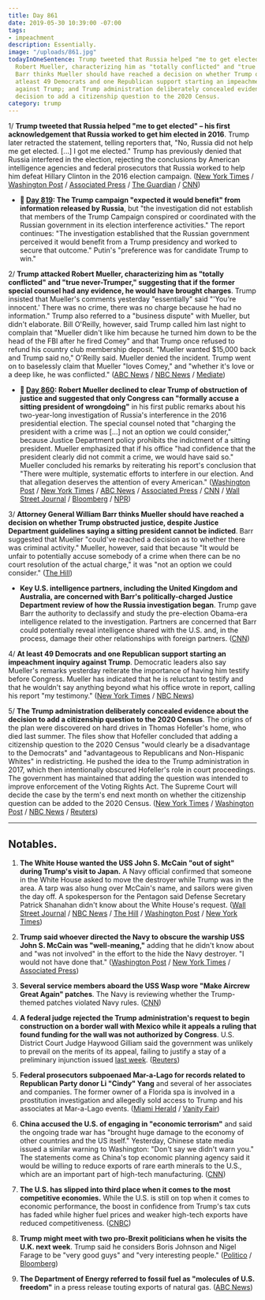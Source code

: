 ```yaml
---
title: Day 861
date: 2019-05-30 10:39:00 -07:00
tags:
- impeachment
description: Essentially.
image: "/uploads/861.jpg"
todayInOneSentence: Trump tweeted that Russia helped "me to get elected"; Trump attacked
  Robert Mueller, characterizing him as "totally conflicted" and "true never-Trumper";
  Barr thinks Mueller should have reached a decision on whether Trump obstructed justice;
  atleast 49 Democrats and one Republican support starting an impeachment inquiry
  against Trump; and Trump administration deliberately concealed evidence about the
  decision to add a citizenship question to the 2020 Census.
category: trump
---
```


1/ **Trump tweeted that Russia helped "me to get elected" – his first acknowledgement that Russia worked to get him elected in 2016**. Trump later retracted the statement, telling reporters that, "No, Russia did not help me get elected. \[...\] I got me elected." Trump has previously denied that Russia interfered in the election, rejecting the conclusions by American intelligence agencies and federal prosecutors that Russia worked to help him defeat Hillary Clinton in the 2016 election campaign. ([New York Times](https://www.nytimes.com/2019/05/30/us/politics/trump-russia-help-elected.html) / [Washington Post](https://www.washingtonpost.com/politics/trump-attacks-mueller-says-he-would-have-brought-charges-if-he-had-evidence-of-a-crime/2019/05/30/bf8ab798-82ca-11e9-bce7-40b4105f7ca0_story.html) / [Associated Press](https://apnews.com/2c973fabb59446cf852edda6ffa7174a) / [The Guardian](https://www.theguardian.com/us-news/2019/may/30/trump-russia-2016-election-helped-elect-president) / [CNN](https://www.cnn.com/2019/05/30/politics/trump-russia-election-interference-help/index.html))

* **📌 [Day 819](https://whatthefuckjusthappenedtoday.com/2019/04/18/day-819/#%F0%9F%94%8D-mueller-report-key-findings-so-fa): The Trump campaign "expected it would benefit" from information released by Russia**, but "the investigation did not establish that members of the Trump Campaign conspired or coordinated with the Russian government in its election interference activities." The report continues: "The investigation established that the Russian government perceived it would benefit from a Trump presidency and worked to secure that outcome." Putin's "preference was for candidate Trump to win."

2/ **Trump attacked Robert Mueller, characterizing him as "totally conflicted" and "true never-Trumper," suggesting that if the former special counsel had any evidence, he would have brought charges**. Trump insisted that Mueller's comments yesterday "essentially" said "'You're innocent.' There was no crime, there was no charge because he had no information." Trump also referred to a "business dispute" with Mueller, but didn't elaborate. Bill O'Reilly, however, said Trump called him last night to complain that "Mueller didn't like him because he turned him down to be the head of the FBI after he fired Comey" and that Trump once refused to refund his country club membership deposit. "Mueller wanted $15,000 back and Trump said no," O'Reilly said. Mueller denied the incident. Trump went on to baselessly claim that Mueller "loves Comey," and "whether it's love or a deep like, he was conflicted." ([ABC News](https://abcnews.go.com/Politics/trump-responds-mueller-calls-true-trumper/story?id=63369663) / [NBC News](https://www.nbcnews.com/politics/donald-trump/trump-attacks-mueller-true-never-trumper-after-admitting-first-time-n1011861) / [Mediate](https://www.mediaite.com/trump/bill-oreilly-trump-called-me-last-night-and-said-mueller-hates-him-because-he-refused-to-refund-muellers-15k-country-club-deposit/))

* **📌 [Day 860](https://whatthefuckjusthappenedtoday.com/2019/05/29/day-860/#1-robert-mueller-declined-to-clear-t): Robert Mueller declined to clear Trump of obstruction of justice and suggested that only Congress can "formally accuse a sitting president of wrongdoing"** in his first public remarks about his two-year-long investigation of Russia's interference in the 2016 presidential election. The special counsel noted that "charging the president with a crime was \[…\] not an option we could consider," because Justice Department policy prohibits the indictment of a sitting president. Mueller emphasized that if his office "had confidence that the president clearly did not commit a crime, we would have said so." Mueller concluded his remarks by reiterating his report's conclusion that "There were multiple, systematic efforts to interfere in our election. And that allegation deserves the attention of every American." ([Washington Post](https://www.washingtonpost.com/politics/special-counsel-robert-mueller-to-make-statement-on-russia-investigation/2019/05/29/f14fd226-8217-11e9-933d-7501070ee669_story.html) / [New York Times](https://www.nytimes.com/2019/05/29/us/politics/mueller-special-counsel.html) / [ABC News](https://abcnews.go.com/Politics/special-counsel-robert-mueller-make-statement-amid-democratic/story?id=63344952) / [Associated Press](https://apnews.com/94323cfc164c4759ba6bf84ad2a46203) / [CNN](https://www.cnn.com/2019/05/29/politics/robert-mueller-special-counsel-investigation/index.html) / [Wall Street Journal](https://www.wsj.com/articles/mueller-to-make-first-public-comment-on-russia-probe-11559137275?mod=e2tw) / [Bloomberg](https://www.bloomberg.com/news/articles/2019-05-29/mueller-to-make-first-public-statement-on-2016-russia-probe) / [NPR](https://www.npr.org/2019/05/29/727847695/special-counsel-mueller-to-deliver-statement-on-russia-investigation))

3/ **Attorney General William Barr thinks Mueller should have reached a decision on whether Trump obstructed justice, despite Justice Department guidelines saying a sitting president cannot be indicted**. Barr suggested that Mueller "could've reached a decision as to whether there was criminal activity." Mueller, however, said that because "It would be unfair to potentially accuse somebody of a crime when there can be no court resolution of the actual charge," it was "not an option we could consider." ([The Hill](https://thehill.com/homenews/administration/446189-barr-says-he-felt-mueller-couldve-reached-a-decision-on-obstruction))

* **Key U.S. intelligence partners, including the United Kingdom and Australia, are concerned with Barr's politically-charged Justice Department review of how the Russia investigation began**. Trump gave Barr the authority to declassify and study the pre-election Obama-era intelligence related to the investigation. Partners are concerned that Barr could potentially reveal intelligence shared with the U.S. and, in the process, damage their other relationships with foreign partners. ([CNN](https://www.cnn.com/2019/05/30/politics/barr-intelligence-review-allies-reaction/index.html))

4/ **At least 49 Democrats and one Republican support starting an impeachment inquiry against Trump**. Democratic leaders also say Mueller's remarks yesterday reiterate the importance of having him testify before Congress. Mueller has indicated that he is reluctant to testify and that he wouldn't say anything beyond what his office wrote in report, calling his report "my testimony." ([New York Times](https://www.nytimes.com/2019/05/29/us/politics/robert-mueller-testify-democrats.html) / [NBC News](https://www.nbcnews.com/politics/politics-news/full-list-house-members-who-favor-starting-trump-impeachment-inquiry-n1011981))

5/ **The Trump administration deliberately concealed evidence about the decision to add a citizenship question to the 2020 Census**. The origins of the plan were discovered on hard drives in Thomas Hofeller's home, who died last summer. The files show that Hofeller concluded that adding a citizenship question to the 2020 Census "would clearly be a disadvantage to the Democrats" and "advantageous to Republicans and Non-Hispanic Whites" in redistricting. He pushed the idea to the Trump administration in 2017, which then intentionally obscured Hofeller's role in court proceedings. The government has maintained that adding the question was intended to improve enforcement of the Voting Rights Act. The Supreme Court will decide the case by the term's end next month on whether the citizenship question can be added to the 2020 Census. ([New York Times](https://www.nytimes.com/2019/05/30/us/census-citizenship-question-hofeller.html) / [Washington Post](https://www.washingtonpost.com/local/social-issues/despite-trump-administration-denials-new-evidence-suggests-census-citizenship-question-was-crafted-to-benefit-white-republicans/2019/05/30/ca188dea-82eb-11e9-933d-7501070ee669_story.html) / [NBC News](https://www.nbcnews.com/politics/supreme-court/trump-administration-misled-courts-about-origin-plans-add-citizenship-question-n1012096) / [Reuters](https://www.reuters.com/article/us-usa-census-gerrymandering-idUSKCN1T01WN))

---

## Notables.

1. **The White House wanted the USS John S. McCain "out of sight" during Trump's visit to Japan.** A Navy official confirmed that someone in the White House asked to move the destroyer while Trump was in the area. A tarp was also hung over McCain's name, and sailors were given the day off. A spokesperson for the Pentagon said Defense Secretary Patrick Shanahan didn't know about the White House's request. ([Wall Street Journal](https://www.wsj.com/articles/white-house-wanted-uss-john-mccain-out-of-sight-during-trump-japan-visit-11559173470) / [NBC News](https://www.cnbc.com/2019/05/30/trump-says-he-was-unaware-of-effort-to-move-uss-john-mccain-away.html) / [The Hill](https://thehill.com/homenews/administration/446088-pentagon-shanahan-unaware-of-directive-to-move-uss-john-s-mccain) / [Washington Post](https://www.washingtonpost.com/politics/meghan-mccain-hits-out-at-trump-over-report-white-house-wanted-uss-john-s-mccain-covered-up/2019/05/29/3ad314b2-8272-11e9-933d-7501070ee669_story.html?noredirect=on&utm_term=.9aa6763ff268) / [New York Times](https://www.nytimes.com/2019/05/29/us/politics/uss-mccain-navy-ship.html))

2. **Trump said whoever directed the Navy to obscure the warship USS John S. McCain was "well-meaning,"** adding that he didn't know about and "was not involved" in the effort to the hide the Navy destroyer. "I would not have done that." ([Washington Post](https://www.washingtonpost.com/politics/trump-official-who-directed-obscuring-uss-john-s-mccain-warship-was-well-meaning/2019/05/30/b9a6ae4a-82de-11e9-bce7-40b4105f7ca0_story.html) / [New York Times](https://www.nytimes.com/2019/05/30/us/politics/trump-mccain-ship.html) / [Associated Press](https://apnews.com/9c3d51b355854034a87e8f2d6f489b98))

3. **Several service members aboard the USS Wasp wore "Make Aircrew Great Again" patches**. The Navy is reviewing whether the Trump-themed patches violated Navy rules. ([CNN](https://www.cnn.com/2019/05/29/politics/navy-review-trump-patches/index.html))

4. **A federal judge rejected the Trump administration's request to begin construction on a border wall with Mexico while it appeals a ruling that found funding for the wall was not authorized by Congress**. U.S. District Court Judge Haywood Gilliam said the government was unlikely to prevail on the merits of its appeal, failing to justify a stay of a preliminary injunction issued [last week](https://whatthefuckjusthappenedtoday.com/2019/05/28/day-859/#6-a-federal-judge-temporarily-blocke). ([Reuters](https://www.reuters.com/article/us-usa-immigration-court-idUSKCN1T020S))

5. **Federal prosecutors subpoenaed Mar-a-Lago for records related to Republican Party donor Li "Cindy" Yang** and several of her associates and companies. The former owner of a Florida spa is involved in a prostitution investigation and allegedly sold access to Trump and his associates at Mar-a-Lago events. ([Miami Herald](https://www.miamiherald.com/news/politics-government/article230946518.html) / [Vanity Fair](https://www.vanityfair.com/news/2019/05/feds-subpoena-mar-a-lago-trump-campaign-in-cindy-yang-massage-parlor-probe))

6. **China accused the U.S. of engaging in "economic terrorism"** and said the ongoing trade war has "brought huge damage to the economy of other countries and the US itself." Yesterday, Chinese state media issued a similar warning to Washington: "Don't say we didn't warn you." The statements come as China's top economic planning agency said it would be willing to reduce exports of rare earth minerals to the U.S., which are an important part of high-tech manufacturing. ([CNN](https://www.cnn.com/2019/05/30/asia/china-us-peoples-daily-trade-war-intl/index.html))

7. **The U.S. has slipped into third place when it comes to the most competitive economies.** While the U.S. is still on top when it comes to economic performance, the boost in confidence from Trump's tax cuts has faded while higher fuel prices and weaker high-tech exports have reduced competitiveness. ([CNBC](https://www.cnbc.com/2019/05/30/singapore-topples-us-to-become-worlds-most-competitive-economy-imd.html))

8. **Trump might meet with two pro-Brexit politicians when he visits the U.K. next week**. Trump said he considers Boris Johnson and Nigel Farage to be "very good guys" and "very interesting people." ([Politico](https://www.politico.com/story/2019/05/30/trump-uk-boris-johnson-nigel-farage-1347574) / [Bloomberg](https://www.bloomberg.com/news/articles/2019-05-30/trump-says-he-may-meet-boris-johnson-and-nigel-farage-in-u-k))

9. **The Department of Energy referred to fossil fuel as "molecules of U.S. freedom"** in a press release touting exports of natural gas. ([ABC News](https://abcnews.go.com/Politics/molecules-freedom-us-energy-department-rebranding-natural-gas/story?id=63366255))
